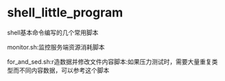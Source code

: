 # shell_little_program

shell基本命令编写的几个常用脚本


monitor.sh:监控服务端资源消耗脚本

for_and_sed.sh:r造数据并修改文件内容脚本:如果压力测试时，需要大量重复类型而不同内容数据，可以参考这个脚本
